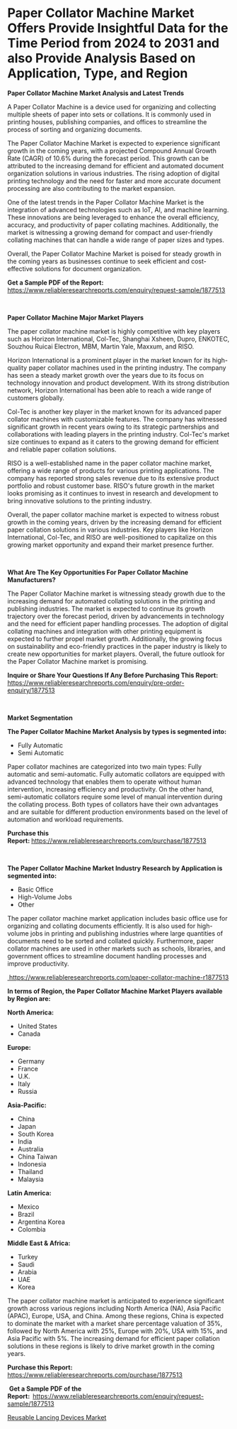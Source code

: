 <p><h1>Paper Collator Machine Market Offers Provide Insightful Data for the Time Period from 2024 to 2031 and also Provide Analysis Based on Application, Type, and Region</h1></p><p><strong>Paper Collator Machine Market Analysis and Latest Trends</strong></p>
<p><p>A Paper Collator Machine is a device used for organizing and collecting multiple sheets of paper into sets or collations. It is commonly used in printing houses, publishing companies, and offices to streamline the process of sorting and organizing documents.</p><p>The Paper Collator Machine Market is expected to experience significant growth in the coming years, with a projected Compound Annual Growth Rate (CAGR) of 10.6% during the forecast period. This growth can be attributed to the increasing demand for efficient and automated document organization solutions in various industries. The rising adoption of digital printing technology and the need for faster and more accurate document processing are also contributing to the market expansion.</p><p>One of the latest trends in the Paper Collator Machine Market is the integration of advanced technologies such as IoT, AI, and machine learning. These innovations are being leveraged to enhance the overall efficiency, accuracy, and productivity of paper collating machines. Additionally, the market is witnessing a growing demand for compact and user-friendly collating machines that can handle a wide range of paper sizes and types.</p><p>Overall, the Paper Collator Machine Market is poised for steady growth in the coming years as businesses continue to seek efficient and cost-effective solutions for document organization.</p></p>
<p><strong>Get a Sample PDF of the Report:&nbsp;</strong> <a href="https://www.reliableresearchreports.com/enquiry/request-sample/1877513">https://www.reliableresearchreports.com/enquiry/request-sample/1877513</a></p>
<p>&nbsp;</p>
<p><strong>Paper Collator Machine Major Market Players</strong></p>
<p><p>The paper collator machine market is highly competitive with key players such as Horizon International, Col-Tec, Shanghai Xsheen, Dupro, ENKOTEC, Souzhou Ruicai Electron, MBM, Martin Yale, Maxxum, and RISO. </p><p>Horizon International is a prominent player in the market known for its high-quality paper collator machines used in the printing industry. The company has seen a steady market growth over the years due to its focus on technology innovation and product development. With its strong distribution network, Horizon International has been able to reach a wide range of customers globally.</p><p>Col-Tec is another key player in the market known for its advanced paper collator machines with customizable features. The company has witnessed significant growth in recent years owing to its strategic partnerships and collaborations with leading players in the printing industry. Col-Tec's market size continues to expand as it caters to the growing demand for efficient and reliable paper collation solutions.</p><p>RISO is a well-established name in the paper collator machine market, offering a wide range of products for various printing applications. The company has reported strong sales revenue due to its extensive product portfolio and robust customer base. RISO's future growth in the market looks promising as it continues to invest in research and development to bring innovative solutions to the printing industry.</p><p>Overall, the paper collator machine market is expected to witness robust growth in the coming years, driven by the increasing demand for efficient paper collation solutions in various industries. Key players like Horizon International, Col-Tec, and RISO are well-positioned to capitalize on this growing market opportunity and expand their market presence further.</p></p>
<p>&nbsp;</p>
<p><strong>What Are The Key Opportunities For Paper Collator Machine Manufacturers?</strong></p>
<p><p>The Paper Collator Machine market is witnessing steady growth due to the increasing demand for automated collating solutions in the printing and publishing industries. The market is expected to continue its growth trajectory over the forecast period, driven by advancements in technology and the need for efficient paper handling processes. The adoption of digital collating machines and integration with other printing equipment is expected to further propel market growth. Additionally, the growing focus on sustainability and eco-friendly practices in the paper industry is likely to create new opportunities for market players. Overall, the future outlook for the Paper Collator Machine market is promising.</p></p>
<p><strong>Inquire or Share Your Questions If Any Before Purchasing This Report:</strong> <a href="https://www.reliableresearchreports.com/enquiry/pre-order-enquiry/1877513">https://www.reliableresearchreports.com/enquiry/pre-order-enquiry/1877513</a></p>
<p>&nbsp;</p>
<p><strong>Market Segmentation</strong></p>
<p><strong>The Paper Collator Machine Market Analysis by types is segmented into:</strong></p>
<p><ul><li>Fully Automatic</li><li>Semi Automatic</li></ul></p>
<p><p>Paper collator machines are categorized into two main types: Fully automatic and semi-automatic. Fully automatic collators are equipped with advanced technology that enables them to operate without human intervention, increasing efficiency and productivity. On the other hand, semi-automatic collators require some level of manual intervention during the collating process. Both types of collators have their own advantages and are suitable for different production environments based on the level of automation and workload requirements.</p></p>
<p><strong>Purchase this Report:&nbsp;</strong><a href="https://www.reliableresearchreports.com/purchase/1877513">https://www.reliableresearchreports.com/purchase/1877513</a></p>
<p>&nbsp;</p>
<p><strong>The Paper Collator Machine Market Industry Research by Application is segmented into:</strong></p>
<p><ul><li>Basic Office</li><li>High-Volume Jobs</li><li>Other</li></ul></p>
<p><p>The paper collator machine market application includes basic office use for organizing and collating documents efficiently. It is also used for high-volume jobs in printing and publishing industries where large quantities of documents need to be sorted and collated quickly. Furthermore, paper collator machines are used in other markets such as schools, libraries, and government offices to streamline document handling processes and improve productivity.</p></p>
<p><a href="https://www.reliableresearchreports.com/paper-collator-machine-r1877513">&nbsp;https://www.reliableresearchreports.com/paper-collator-machine-r1877513</a></p>
<p><strong>In terms of Region, the Paper Collator Machine Market Players available by Region are:</strong></p>
<p>
    <p> <strong> North America: </strong>
        <ul>
            <li>United States</li>
            <li>Canada</li>
        </ul>
        </p> 
    <p> <strong> Europe: </strong>
        <ul>
            <li>Germany</li>
            <li>France</li>
            <li>U.K.</li>
            <li>Italy</li>
            <li>Russia</li>
        </ul>
        </p> 
    <p> <strong> Asia-Pacific: </strong>
        <ul>
            <li>China</li>
            <li>Japan</li>
            <li>South Korea</li>
            <li>India</li>
            <li>Australia</li>
            <li>China Taiwan</li>
            <li>Indonesia</li>
            <li>Thailand</li>
            <li>Malaysia</li>
        </ul>
        </p> 
    <p> <strong> Latin America: </strong>
        <ul>
            <li>Mexico</li>
            <li>Brazil</li>
            <li>Argentina Korea</li>
            <li>Colombia</li>
        </ul>
        </p> 
    <p> <strong> Middle East & Africa: </strong>
        <ul>
            <li>Turkey</li>
            <li>Saudi</li>
            <li>Arabia</li>
            <li>UAE</li>
            <li>Korea</li>
        </ul>
    </p>
    </p>
<p><p>The paper collator machine market is anticipated to experience significant growth across various regions including North America (NA), Asia Pacific (APAC), Europe, USA, and China. Among these regions, China is expected to dominate the market with a market share percentage valuation of 35%, followed by North America with 25%, Europe with 20%, USA with 15%, and Asia Pacific with 5%. The increasing demand for efficient paper collation solutions in these regions is likely to drive market growth in the coming years.</p></p>
<p><strong>Purchase this Report: </strong><a href="https://www.reliableresearchreports.com/purchase/1877513">https://www.reliableresearchreports.com/purchase/1877513</a></p>
<p>&nbsp;<strong>Get a Sample PDF of the Report:&nbsp;&nbsp;</strong><a href="https://www.reliableresearchreports.com/enquiry/request-sample/1877513">https://www.reliableresearchreports.com/enquiry/request-sample/1877513</a></p>
<p><strong></strong></p>
<p><p><a href="https://noble-drawer-34c.notion.site/Reusable-Lancing-Devices-Market-Analysis-and-Sze-Forecasted-for-period-from-2024-to-2031-e5443684f5544f458b2de4d737550ee2">Reusable Lancing Devices Market</a></p></p>